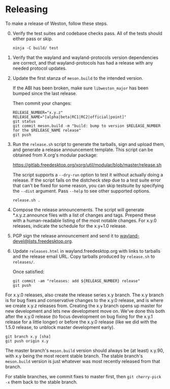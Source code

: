 # Releasing

To make a release of Weston, follow these steps.

0. Verify the test suites and codebase checks pass.  All of the tests should
   either pass or skip.

       ninja -C build/ test

1. Verify that the wayland and wayland-protocols version dependencies are
   correct, and that wayland-protocols has had a release with any needed
   protocol updates.

2. Update the first stanza of `meson.build` to the intended version.

   If the ABI has been broken, make sure `libweston_major` has been bumped since
   the last release.

   Then commit your changes:

       RELEASE_NUMBER="x.y.z"
       RELEASE_NAME="[alpha|beta|RC1|RC2|official|point]"
       git status
       git commit meson.build -m "build: bump to version $RELEASE_NUMBER for the $RELEASE_NAME release"
       git push

3. Run the `release.sh` script to generate the tarballs, sign and upload them,
   and generate a release announcement template.  This script can be obtained
   from X.org's modular package:

   https://gitlab.freedesktop.org/xorg/util/modular/blob/master/release.sh

   The script supports a `--dry-run` option to test it without actually doing a
   release.  If the script fails on the distcheck step due to a test suite error
   that can't be fixed for some reason, you can skip testsuite by specifying
   the `--dist` argument.  Pass `--help` to see other supported options.

       release.sh .

5. Compose the release announcements.  The script will generate *.x.y.z.announce
   files with a list of changes and tags.  Prepend these with a human-readable
   listing of the most notable changes.  For x.y.0 releases, indicate the
   schedule for the x.y+1.0 release.

6. PGP sign the release announcement and send it to
   <wayland-devel@lists.freedesktop.org>.

7. Update `releases.html` in wayland.freedesktop.org with links to tarballs and
   the release email URL. Copy tarballs produced by `release.sh` to `releases/`.

   Once satisfied:

       git commit -am "releases: add ${RELEASE_NUMBER} release"
       git push

For x.y.0 releases, also create the release series x.y branch.  The x.y branch
is for bug fixes and conservative changes to the x.y.0 release, and is where we
create x.y.z releases from.  Creating the x.y branch opens up master for new
development and lets new development move on.  We've done this both after the
x.y.0 release (to focus development on bug fixing for the x.y.1 release for a
little longer) or before the x.y.0 release (like we did with the 1.5.0 release,
to unblock master development early).

    git branch x.y [sha]
    git push origin x.y

The master branch's `meson.build` version should always be (at least) x.y.90,
with x.y being the most recent stable branch.  The stable branch's `meson.build`
version is just whatever was most recently released from that branch.

For stable branches, we commit fixes to master first, then `git cherry-pick -x`
them back to the stable branch.

